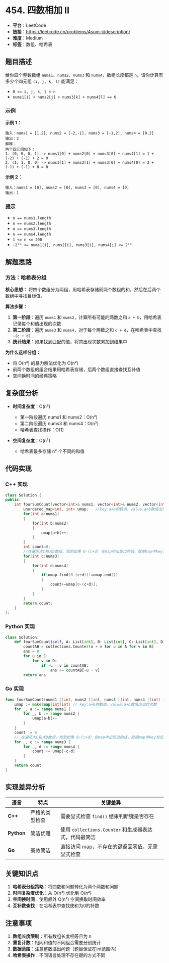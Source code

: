 # 454. 四数相加 II

- **平台**：LeetCode
- **链接**：https://leetcode.cn/problems/4sum-ii/description/
- **难度**：Medium
- **标签**：数组、哈希表

## 题目描述

给你四个整数数组 `nums1`、`nums2`、`nums3` 和 `nums4`，数组长度都是 `n`，请你计算有多少个四元组 `(i, j, k, l)` 能满足：

- `0 <= i, j, k, l < n`
- `nums1[i] + nums2[j] + nums3[k] + nums4[l] == 0`

### 示例

**示例 1：**
```
输入：nums1 = [1,2], nums2 = [-2,-1], nums3 = [-1,2], nums4 = [0,2]
输出：2
解释：
两个四元组如下：
1. (0, 0, 0, 1) -> nums1[0] + nums2[0] + nums3[0] + nums4[1] = 1 + (-2) + (-1) + 2 = 0
2. (1, 1, 0, 0) -> nums1[1] + nums2[1] + nums3[0] + nums4[0] = 2 + (-1) + (-1) + 0 = 0
```

**示例 2：**
```
输入：nums1 = [0], nums2 = [0], nums3 = [0], nums4 = [0]
输出：1
```

### 提示
- `n == nums1.length`
- `n == nums2.length`  
- `n == nums3.length`
- `n == nums4.length`
- `1 <= n <= 200`
- `-2²⁸ <= nums1[i], nums2[i], nums3[i], nums4[i] <= 2²⁸`

## 解题思路

### 方法：哈希表分组

**核心思想：**
将四个数组分为两组，用哈希表存储前两个数组的和，然后在后两个数组中寻找目标值。

**算法步骤：**
1. **第一阶段**：遍历 `nums1` 和 `nums2`，计算所有可能的两数之和 `a + b`，用哈希表记录每个和值出现的次数
2. **第二阶段**：遍历 `nums3` 和 `nums4`，对于每个两数之和 `c + d`，在哈希表中查找 `-(c + d)`
3. **统计结果**：如果找到匹配的值，将其出现次数累加到结果中

**为什么这样分组：**
- 将 O(n⁴) 的暴力解法优化为 O(n²)
- 前两个数组的组合结果用哈希表存储，后两个数组直接查找互补值
- 空间换时间的经典策略

## 复杂度分析

- **时间复杂度**：O(n²)
  - 第一阶段遍历 nums1 和 nums2：O(n²)
  - 第二阶段遍历 nums3 和 nums4：O(n²) 
  - 哈希表查找操作：O(1)

- **空间复杂度**：O(n²)
  - 哈希表最多存储 n² 个不同的和值

## 代码实现

### C++ 实现
```cpp
class Solution {
public:
    int fourSumCount(vector<int>& nums1, vector<int>& nums2, vector<int>& nums3, vector<int>& nums4) {
        unordered_map<int, int> umap;   //key:a+b的数值，value:a+b数值出现的次数
        for(int a:nums1)
        {
            for(int b:nums2)
            {
                umap[a+b]++;
            }
        }
        int count=0;
        //在遍历大C和大D数组，找到如果 0-(c+d) 在map中出现过的话，就把map中key对应的value也就是出现次数统计出来。
        for(int c:nums3)
        {
            for(int d:nums4)
            {
                if(umap.find(0-(c+d))!=umap.end())
                {
                    count+=umap[0-(c+d)];
                }
            }
        }
        return count;
    }
};
```

### Python 实现
```python
class Solution:
    def fourSumCount(self, A: List[int], B: List[int], C: List[int], D: List[int]) -> int:
        countAB = collections.Counter(u + v for u in A for v in B)
        ans = 0
        for u in C:
            for v in D:
                if -u - v in countAB:
                    ans += countAB[-u - v]
        return ans
```

### Go 实现
```go
func fourSumCount(nums1 []int, nums2 []int, nums3 []int, nums4 []int) int {
    umap := make(map[int]int) // key:a+b的数值，value:a+b数值出现的次数
    for _, a := range nums1 {
        for _, b := range nums2 {
            umap[a+b]++
        }
    }
    count := 0
    // 在遍历大C和大D数组，找到如果 0-(c+d) 在map中出现过的话，就把map中key对应的value也就是出现次数统计出来。
    for _, c := range nums3 {
        for _, d := range nums4 {
            count += umap[-c-d]
        }
    }
    return count
}
```

## 实现差异分析

| 语言 | 特点 | 关键差异 |
|------|------|----------|
| **C++** | 严格的类型检查 | 需要显式检查 `find()` 结果判断键是否存在 |
| **Python** | 简洁优雅 | 使用 `collections.Counter` 和生成器表达式，代码最简洁 |
| **Go** | 高效简洁 | 直接访问 map，不存在的键返回零值，无需显式检查 |

## 关键知识点

1. **哈希表分组策略**：将四数和问题转化为两个两数和问题
2. **时间复杂度优化**：从 O(n⁴) 优化到 O(n²)
3. **空间换时间**：使用额外 O(n²) 空间换取时间效率
4. **互补数查找**：在哈希表中查找使和为0的补数

## 注意事项

1. **数组长度限制**：所有数组长度相等且为 n
2. **重复计数**：相同和值的不同组合需要分别统计
3. **数据范围**：注意整数溢出问题（题目保证在int范围内）
4. **哈希表操作**：不同语言处理不存在键的方式不同